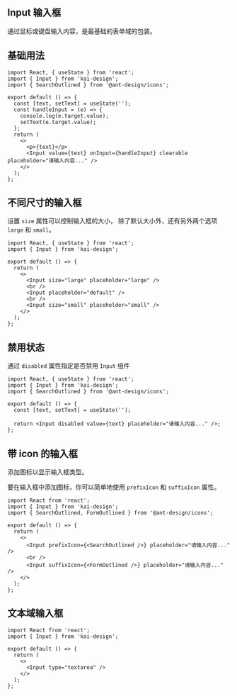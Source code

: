 ## Input 输入框

通过鼠标或键盘输入内容，是最基础的表单域的包装。

## 基础用法

```tsx
import React, { useState } from 'react';
import { Input } from 'kai-design';
import { SearchOutlined } from '@ant-design/icons';

export default () => {
  const [text, setText] = useState('');
  const handleInput = (e) => {
    console.log(e.target.value);
    setText(e.target.value);
  };
  return (
    <>
      <p>{text}</p>
      <Input value={text} onInput={handleInput} clearable placeholder="请输入内容..." />
    </>
  );
};
```

## 不同尺寸的输入框

设置 `size` 属性可以控制输入框的大小， 除了默认大小外，还有另外两个选项 `large` 和 `small`。

```tsx
import React, { useState } from 'react';
import { Input } from 'kai-design';

export default () => {
  return (
    <>
      <Input size="large" placeholder="large" />
      <br />
      <Input placeholder="default" />
      <br />
      <Input size="small" placeholder="small" />
    </>
  );
};
```

## 禁用状态

通过 `disabled` 属性指定是否禁用 `Input` 组件

```tsx
import React, { useState } from 'react';
import { Input } from 'kai-design';
import { SearchOutlined } from '@ant-design/icons';

export default () => {
  const [text, setText] = useState('');

  return <Input disabled value={text} placeholder="请输入内容..." />;
};
```

## 带 icon 的输入框

添加图标以显示输入框类型。

要在输入框中添加图标，你可以简单地使用 `prefixIcon` 和 `suffixIcon` 属性。

```tsx
import React from 'react';
import { Input } from 'kai-design';
import { SearchOutlined, FormOutlined } from '@ant-design/icons';

export default () => {
  return (
    <>
      <Input prefixIcon={<SearchOutlined />} placeholder="请输入内容..." />
      <br />
      <Input suffixIcon={<FormOutlined />} placeholder="请输入内容..." />
    </>
  );
};
```

## 文本域输入框

```tsx
import React from 'react';
import { Input } from 'kai-design';

export default () => {
  return (
    <>
      <Input type="textarea" />
    </>
  );
};
```

<API></API>
